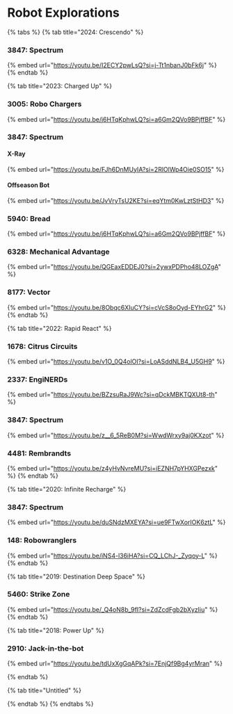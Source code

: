 # Robot Explorations

{% tabs %}
{% tab title="2024: Crescendo" %}
### 3847: Spectrum

{% embed url="https://youtu.be/I2ECY2pwLsQ?si=j-Tt1nbanJ0bFk6j" %}
{% endtab %}

{% tab title="2023: Charged Up" %}
### 3005: Robo Chargers

{% embed url="https://youtu.be/j6HTqKphwLQ?si=a6Gm2QVo9BPjffBF" %}

### 3847: Spectrum

#### X-Ray

{% embed url="https://youtu.be/FJh6DnMUyIA?si=2RlOlWp4Oie0SO15" %}

#### Offseason Bot

{% embed url="https://youtu.be/JvVryTsU2KE?si=eqYtm0KwLztStHD3" %}

### 5940: Bread

{% embed url="https://youtu.be/j6HTqKphwLQ?si=a6Gm2QVo9BPjffBF" %}

### 6328: Mechanical Advantage

{% embed url="https://youtu.be/QGEaxEDDEJ0?si=2ywxPDPho48LOZgA" %}

### 8177: Vector

{% embed url="https://youtu.be/8Obqc6XIuCY?si=cVcS8oOyd-EYhrG2" %}
{% endtab %}

{% tab title="2022: Rapid React" %}
### 1678: Citrus Circuits

{% embed url="https://youtu.be/v1O_0Q4olOI?si=LoASddNLB4_U5GH9" %}

### 2337: EngiNERDs

{% embed url="https://youtu.be/BZzsuRaJ9Wc?si=qDckMBKTQXUt8-th" %}



### 3847: Spectrum

{% embed url="https://youtu.be/z__6_5ReB0M?si=WwdWrxy9aj0KXzot" %}

### 4481: Rembrandts

{% embed url="https://youtu.be/z4yHvNvreMU?si=iEZNH7pYHXGPezxk" %}
{% endtab %}

{% tab title="2020: Infinite Recharge" %}
### 3847: Spectrum

{% embed url="https://youtu.be/duSNdzMXEYA?si=ue9FTwXorIOK6ztL" %}

### 148: Robowranglers

{% embed url="https://youtu.be/iNS4-l36iHA?si=CQ_LChJ-_Zyqoy-L" %}
{% endtab %}

{% tab title="2019: Destination Deep Space" %}
### 5460: Strike Zone

{% embed url="https://youtu.be/_Q4oN8b_9fI?si=ZdZcdFgb2bXyzIiu" %}
{% endtab %}

{% tab title="2018: Power Up" %}
### 2910: Jack-in-the-bot

{% embed url="https://youtu.be/tdUxXgGqAPk?si=7EnjQf9Bg4yrMran" %}


{% endtab %}

{% tab title="Untitled" %}

{% endtab %}
{% endtabs %}

